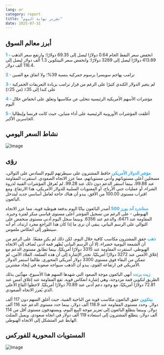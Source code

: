 ```yaml
---
lang: ar
category: report
title: "تقرير نهاية اليوم"
date: 2025-07-31
---
```



<h2>أبرز معالم السوق</h2>
<strong style="color: #2caef7;">1 - </strong> انخفض سعر النفط الخام 0.64 دولارًا ليصل إلى 69.35 دولارًا؛ وارتفع سعر الذهب 413.89 دولارًا ليصل إلى 3289 دولارًا؛ وانخفض سعر البيتكوين 1.3 ألف دولار ليصل إلى 116.4 ألف دولار.

<strong style="color: #2caef7;">2 - </strong> ترامب يهاجم سويسرا برسوم جمركية بنسبة 39%؛ ولا اتفاق مع الصين

<strong style="color: #2caef7;">3 - </strong> لم يتغير الدولار الكندي كثيرًا على الرغم من قرار ترامب بزيادة التعريفات الجمركية على كندا إلى 35٪ (من 25٪)

<strong style="color: #2caef7;">4 - </strong> مؤشرات الأسهم الأمريكية الرئيسية تتخلى عن مكاسبها وتغلق على انخفاض خلال اليوم

<strong style="color: #2caef7;">5 - </strong> أغلقت المؤشرات الأوروبية الرئيسية على أداء متباين، حيث كانت فرنسا وإيطاليا الخاسرين الأكبر.



<h2>نشاط السعر اليومي</h2>
<img src="https://markleighedu.github.io/img/Jul-2025/31-Jul-2025/price.jpg" alt="Image"/>

<h2>رؤى</h2>
<strong style="color: #2caef7;">مؤشر الدولار الأمريكي</strong> حافظ المشترون على سيطرتهم لليوم السادس على التوالي، مسجلين أعلى مستوياتهم وأدنى مستوياتهم، مما عزز الاتجاه الصعودي. استقرت المقاومة عند 99.88، بينما استقر الدعم دون ذلك عند 99.28. لم تُعرقل المؤشرات الفنية لذروة الشراء، أو عمليات جني الأرباح، أو المعنويات السلبية للدولار الأمريكي، هذا الارتفاع. ومع اقتراب مستوى 100.00 من الأفق، يبدو أن هناك حاجة لعامل أساسي جديد ليتدخل البائعون.

<strong style="color: #2caef7;">ستاندرد آند بورز 500</strong> أصدر البائعون بيانًا اليوم بدفعة هبوطية قوية، مما عزز الاتجاه الهبوطي - على الرغم من تسجيل المؤشر أعلى مستوى قياسي مبكر لفترة وجيزة. المقاومة عند 6471، والدعم عند 6356. وبينما سجل اليوم أدنى مستوى منخفض على التوالي على الرسم البياني، يبقى أن نرى ما إذا كان هذا التراجع مجرد ارتداد، أم أنه سيتطور إلى انعكاس ملموس.

<strong style="color: #2caef7;">ذهب</strong> حقق المشترون مكاسب كافية خلال اليوم، لكن ذلك لم يكن مقنعًا. على الرغم من أن الشمعة اليومية خضراء، إلا أن الرسم البياني يُظهر قمة أدنى تُضاف إلى الاتجاه الهبوطي. استقرت المقاومة عند 3315 دولارًا أمريكيًا، بينما تطابق مستوى الدعم مع إغلاق الأمس عند 3272 دولارًا أمريكيًا. تجدر الإشارة إلى أن هذه السلعة، الملاذ الآمن، لم تتمكن من البقاء فوق مستوى 3300 دولار أمريكي المحوري. طالما استمر الدولار الأمريكي في ارتفاعه القوي، يبدو أن الذهب سيواجه صعوبة في إيجاد مشترين.

<strong style="color: #2caef7;">زيت برنت</strong> أنهى البائعون موجة الصعود التي شهدها السهم هذا الأسبوع، مهدِّئين بذلك الطريق لتكوين قمة مزدوجة، وهي إشارة انعكاس قوية. تقع المقاومة عند إغلاق أمس عند 72.81 دولارًا أمريكيًا، مع وجود دعم أدنى عند 70.89 دولارًا أمريكيًا. لاحظوا القاع الأعلى الذي يُعزز الاتجاه الصعودي.

<strong style="color: #2caef7;">بيتكوين</strong> حقق البائعون مكاسب قوية من الناحية الفنية، حيث أغلق السهم دون 117 ألف دولار. وحدد مستوى المقاومة عند 118.9 ألف دولار، بينما حدد مستوى الدعم عند 116 ألف دولار. وبينما يتطلع البائعون إلى تعزيز موجة البيع اليوم، ويستهدفون مستوى أقل من 114 ألف دولار، يتطلع المشترون إلى استعادة 119 ألف دولار في اتجاه صعودي. ويميل المثلث الهابط غير المتشكل إلى الاتجاه الهبوطي.



<h2>المستويات المحورية للفوركس</h2>
<img src="https://markleighedu.github.io/img/Jul-2025/31-Jul-2025/pivot.jpg" alt="Image"/>